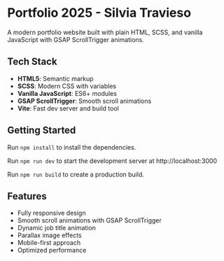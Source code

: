 
  # Portfolio 2025 - Silvia Travieso

A modern portfolio website built with plain HTML, SCSS, and vanilla JavaScript with GSAP ScrollTrigger animations.

## Tech Stack

- **HTML5**: Semantic markup
- **SCSS**: Modern CSS with variables
- **Vanilla JavaScript**: ES6+ modules
- **GSAP ScrollTrigger**: Smooth scroll animations
- **Vite**: Fast dev server and build tool

## Getting Started

Run `npm install` to install the dependencies.

Run `npm run dev` to start the development server at http://localhost:3000

Run `npm run build` to create a production build.

## Features

- Fully responsive design
- Smooth scroll animations with GSAP ScrollTrigger
- Dynamic job title animation
- Parallax image effects
- Mobile-first approach
- Optimized performance


